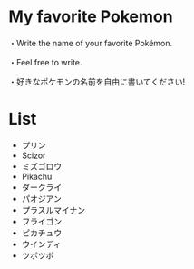 # My favorite Pokemon
・Write the name of your favorite Pokémon.

・Feel free to write.

・好きなポケモンの名前を自由に書いてください!

# List
- プリン
- Scizor
- ミズゴロウ
- Pikachu
- ダークライ
- パオジアン
- プラスルマイナン
- フライゴン
- ピカチュウ
- ウインディ
- ツボツボ

